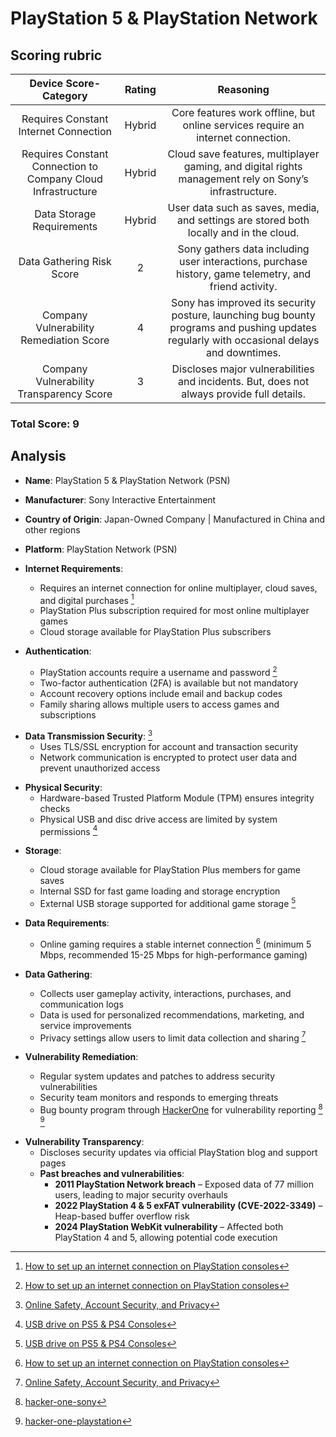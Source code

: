 # PlayStation 5 & PlayStation Network

## Scoring rubric
| Device Score-Category |  Rating | Reasoning | 
| :---: | :---: | :---: | 
| Requires Constant Internet Connection | Hybrid | Core features work offline, but online services require an internet connection. |
| Requires Constant Connection to Company Cloud Infrastructure | Hybrid | Cloud save features, multiplayer gaming, and digital rights management rely on Sony’s infrastructure. |
| Data Storage Requirements | Hybrid | User data such as saves, media, and settings are stored both locally and in the cloud. |
| Data Gathering Risk Score | 2 | Sony gathers data including user interactions, purchase history, game telemetry, and friend activity. |
| Company Vulnerability Remediation Score | 4 | Sony has improved its security posture, launching bug bounty programs and pushing updates regularly with occasional delays and downtimes. |
| Company Vulnerability Transparency Score | 3 | Discloses major vulnerabilities and incidents. But, does not always provide full details. | 

### Total Score: 9

## Analysis  
- **Name**: PlayStation 5 & PlayStation Network (PSN)  
- **Manufacturer**: Sony Interactive Entertainment  
- **Country of Origin**: Japan-Owned Company | Manufactured in China and other regions  
- **Platform**: PlayStation Network (PSN)  

- **Internet Requirements**:  
    - Requires an internet connection for online multiplayer, cloud saves, and digital purchases [^1] 
    - PlayStation Plus subscription required for most online multiplayer games  
    - Cloud storage available for PlayStation Plus subscribers  

- **Authentication**:  
    - PlayStation accounts require a username and password [^1]
    - Two-factor authentication (2FA) is available but not mandatory  
    - Account recovery options include email and backup codes  
    - Family sharing allows multiple users to access games and subscriptions  

[^1]: [How to set up an internet connection on PlayStation consoles](https://www.playstation.com/en-us/support/connectivity/internet-connect-playstation/)

- **Data Transmission Security**: [^2]  
    - Uses TLS/SSL encryption for account and transaction security  
    - Network communication is encrypted to protect user data and prevent unauthorized access
 
[^2]: [Online Safety, Account Security, and Privacy](https://www.playstation.com/en-us/privacy-security-safety/)

- **Physical Security**:   
    - Hardware-based Trusted Platform Module (TPM) ensures integrity checks  
    - Physical USB and disc drive access are limited by system permissions [^3]
 
[^3]: [USB drive on PS5 & PS4 Consoles](http://playstation.com/en-us/support/hardware/play-video-music-discs-usb-drives/#:~:text=How%20to%20play%20video%20from,exFAT%20or%20FAT32%20file%20system.&text=Using%20a%20computer%2C%20create%20a,video%20files%20in%20the%20folder.) 

- **Storage**:  
    - Cloud storage available for PlayStation Plus members for game saves  
    - Internal SSD for fast game loading and storage encryption  
    - External USB storage supported for additional game storage [^3]

- **Data Requirements**:  
    - Online gaming requires a stable internet connection [^1] (minimum 5 Mbps, recommended 15-25 Mbps for high-performance gaming)  

- **Data Gathering**:  
    - Collects user gameplay activity, interactions, purchases, and communication logs  
    - Data is used for personalized recommendations, marketing, and service improvements  
    - Privacy settings allow users to limit data collection and sharing  [^2]  

- **Vulnerability Remediation**:  
    - Regular system updates and patches to address security vulnerabilities  
    - Security team monitors and responds to emerging threats  
    - Bug bounty program through [HackerOne](https://hackerone.com/playstation) for vulnerability reporting [^4] [^5]

[^4]: [hacker-one-sony](https://hackerone.com/sony)
[^5]: [hacker-one-playstation](https://hackerone.com/playstation)

- **Vulnerability Transparency**:  
    - Discloses security updates via official PlayStation blog and support pages  
    - **Past breaches and vulnerabilities**:  
        - **2011 PlayStation Network breach** – Exposed data of 77 million users, leading to major security overhauls  
        - **2022 PlayStation 4 & 5 exFAT vulnerability (CVE-2022-3349)** – Heap-based buffer overflow risk  
        - **2024 PlayStation WebKit vulnerability** – Affected both PlayStation 4 and 5, allowing potential code execution
